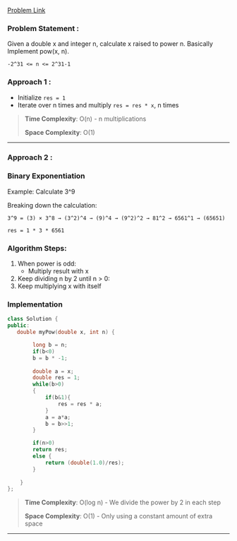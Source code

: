 
[Problem Link](https://leetcode.com/problems/powx-n/description/)

### Problem Statement : 
Given a double x and integer n, calculate x raised to power n. Basically Implement pow(x, n).

`-2^31 <= n <= 2^31-1`

### Approach 1 :

- Initialize `res = 1`
- Iterate over n times and multiply `res = res * x`, n times

> **Time Complexity**: O(n) - n multiplications
> 
> **Space Complexity**: O(1)

---


### Approach 2 :

### Binary Exponentiation

Example: Calculate 3^9


Breaking down the calculation:

```
3^9 = (3) × 3^8 → (3^2)^4 → (9)^4 → (9^2)^2 → 81^2 → 6561^1 → (65651)
```

```
res = 1 * 3 * 6561
```
### Algorithm Steps:

1. When power is odd:
    - Multiply result with x
2. Keep dividing n by 2 until n > 0:
3. Keep multiplying x with itself

### Implementation

```cpp
class Solution {
public:
   double myPow(double x, int n) {

        long b = n;
        if(b<0)
        b = b * -1;
        
        double a = x;
        double res = 1;
        while(b>0)
        {
            if(b&1){
                res = res * a;
            }
            a = a*a;
            b = b>>1;
        }

        if(n>0)
        return res;
        else {
            return (double(1.0)/res);
        }
        
    }
};
```



>**Time Complexity**: O(log n) - We divide the power by 2 in each step
>
> **Space Complexity**: O(1) - Only using a constant amount of extra space

---
